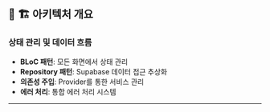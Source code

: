 ## 📱 🏗️ 아키텍처 개요

### **상태 관리 및 데이터 흐름**
- **BLoC 패턴**: 모든 화면에서 상태 관리
- **Repository 패턴**: Supabase 데이터 접근 추상화
- **의존성 주입**: Provider를 통한 서비스 관리
- **에러 처리**: 통합 에러 처리 시스템


---

